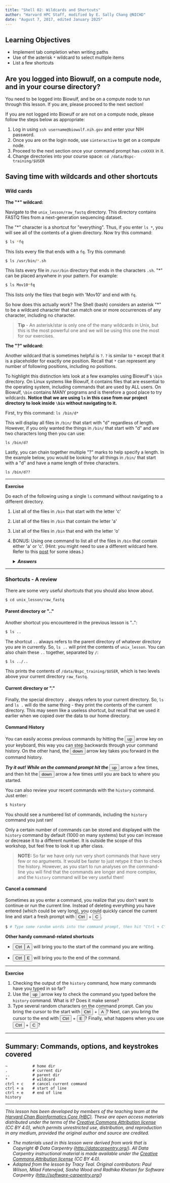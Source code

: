 ```yaml
---
title: "Shell 02: Wildcards and Shortcuts"
author: "Harvard HPC Staff, modified by E. Sally Chang @NICHD"
date: "August 7, 2017, edited January 2025"
---
```


## Learning Objectives

-   Implement tab completion when writing paths
-   Use of the asterisk `*` wildcard to select multiple items
-   List a few shortcuts

## Are you logged into Biowulf, on a compute node, and in your course directory?

You need to be logged into Biowulf, and be on a compute node to run through this lesson. If you are, please proceed to the next section!

If you are not logged into Biowulf or are not on a compute node, please follow the steps below as appropriate:

1.  Log in using `ssh username@biowulf.nih.gov` and enter your NIH password.
2.  Once you are on the login node, use `sinteractive` to get on a compute node.
3.  Proceed to the next section once your command prompt has `cnXXXX` in it.
4.  Change directories into your course space: `cd /data/Bspc-training/$USER`

## Saving time with wildcards and other shortcuts

### Wild cards

**The "\*" wildcard:**

Navigate to the `unix_lesson/raw_fastq` directory. This directory contains FASTQ files from a next-generation sequencing dataset.

The "\*" character is a shortcut for "everything". Thus, if you enter `ls *`, you will see all of the contents of a given directory. Now try this command:

``` bash
$ ls *fq
```

This lists every file that ends with a `fq`. Try this command:

``` bash
$ ls /usr/bin/*.sh
```

This lists every file in `/usr/bin` directory that ends in the characters `.sh`. "\*" can be placed anywhere in your pattern. For example:

``` bash
$ ls Mov10*fq
```

This lists only the files that begin with 'Mov10' and end with `fq`.

So how does this actually work? The Shell (bash) considers an asterisk "\*" to be a wildcard character that can match one or more occurrences of any character, including no character.

> **Tip** - An asterisk/star is only one of the many wildcards in Unix, but this is the most powerful one and we will be using this one the most for our exercises.

**The "?" wildcard:**

Another wildcard that is sometimes helpful is `?`. `?` is similar to `*` except that it is a placeholder for exactly one position. Recall that `*` can represent any number of following positions, including no positions.

To highlight this distinction lets look at a few examples using Biowulf's `\bin` directory. On Linux systems like Biowulf, it contains files that are essential to the operating system, including commands that are used by ALL users. On Biowulf, `\bin` contains MANY programs and is therefore a good place to try wildcards. **Notice that we are using `ls` in this case from our project directory to look inside `\bin` without navigating to it.**

First, try this command: `ls /bin/d*`

This will display all files in `/bin/` that start with "d" regardless of length. However, if you only wanted the things in `/bin/` that start with "d" and are two characters long then you can use:

`ls /bin/d?`

Lastly, you can chain together multiple "?" marks to help specify a length. In the example below, you would be looking for all things in `/bin/` that start with a "d" and have a name length of three characters.

`ls /bin/d??`

------------------------------------------------------------------------

**Exercise**

Do each of the following using a single `ls` command without navigating to a different directory.

1.  List all of the files in `/bin` that start with the letter 'c'

2.  List all of the files in `/bin` that contain the letter 'a'

3.  List all of the files in `/bin` that end with the letter 'o'

4.  BONUS: Using one command to list all of the files in `/bin` that contain either 'a' or 'c'. (Hint: you might need to use a different wildcard here. Refer to this [post](https://www.putorius.net/standard-wildcards-globbing-patterns-in.html) for some ideas.)

    <details>

    <summary><b><i>Answers</i></b></summary>

    <p><br>Click each question below to reveal the answer.</p>

    <details>

    <summary><i>Question 1</i></summary>

    <code>ls /bin/c\*</code>

    </details>

    <details>

    <summary><i>Question 2</i></summary>

    <code>ls /bin/*a*</code>

    </details>

    <details>

    <summary><i>Question 3</i></summary>

    <code>ls /bin/\*o</code>

    </details>

    <details>

    <summary><i>BONUS</i></summary>

    <code>ls /bin/*[ac]*</code>

    </details>

    </details>

------------------------------------------------------------------------

### Shortcuts - A review

There are some very useful shortcuts that you should also know about.

``` bash
$ cd unix_lesson/raw_fastq
```

#### Parent directory or ".."

Another shortcut you encountered in the previous lesson is "..":

``` bash
$ ls ..
```

The shortcut `..` always refers to the parent directory of whatever directory you are in currently. So, `ls ..` will print the contents of `unix_lesson`. You can also chain these `..` together, separated by `/`:

``` bash
$ ls ../..
```

This prints the contents of `/data/Bspc_training/$USER`, which is two levels above your current directory `raw_fastq`.

#### Current directory or "."

Finally, the special directory `.` always refers to your current directory. So, `ls` and `ls .` will do the same thing - they print the contents of the current directory. This may seem like a useless shortcut, but recall that we used it earlier when we copied over the data to our home directory.

#### Command History

You can easily access previous commands by hitting the <button>up</button> arrow key on your keyboard, this way you can step backwards through your command history. On the other hand, the <button>down</button> arrow key takes you forward in the command history.

***Try it out! While on the command prompt hit the*** <button>up</button> arrow a few times, and then hit the <button>down</button> arrow a few times until you are back to where you started.

You can also review your recent commands with the `history` command. Just enter:

``` bash
$ history
```

You should see a numbered list of commands, including the `history` command you just ran!

Only a certain number of commands can be stored and displayed with the `history` command by default (1000 on many systems) but you can increase or decrease it to a different number. It is outside the scope of this workshop, but feel free to look it up after class.

> **NOTE:** So far we have only run very short commands that have very few or no arguments. It would be faster to just retype it than to check the history. However, as you start to run analyses on the command-line you will find that the commands are longer and more complex, and the `history` command will be very useful then!

#### Cancel a command

Sometimes as you enter a command, you realize that you don't want to continue or run the current line. Instead of deleting everything you have entered (which could be very long), you could quickly cancel the current line and start a fresh prompt with <button>Ctrl</button> + <button>C</button>.

``` bash
$ # Type some random words into the command prompt, then hit "Ctrl + C". Observe what happens
```

**Other handy command-related shortcuts**

-   <button>Ctrl</button><button>A</button> will bring you to the start of the command you are writing.

-   <button>Ctrl</button><button>E</button> will bring you to the end of the command.

------------------------------------------------------------------------

**Exercise**

1.  Checking the output of the `history` command, how many commands have you typed in so far?
2.  Use the <button>up</button> arrow key to check the command you typed before the `history` command. What is it? Does it make sense?
3.  Type several random characters on the command prompt. Can you bring the cursor to the start with <button>Ctrl</button> + <button>A</button>? Next, can you bring the cursor to the end with <button>Ctrl</button> + <button>E</button>? Finally, what happens when you use <button>Ctrl</button> + <button>C</button>?

------------------------------------------------------------------------

## Summary: Commands, options, and keystrokes covered

```         
~           # home dir
.           # current dir
..          # parent dir
*           # wildcard
ctrl + c    # cancel current command
ctrl + a    # start of line
ctrl + e    # end of line
history
```

------------------------------------------------------------------------

*This lesson has been developed by members of the teaching team at the [Harvard Chan Bioinformatics Core (HBC)](http://bioinformatics.sph.harvard.edu/). These are open access materials distributed under the terms of the [Creative Commons Attribution license](https://creativecommons.org/licenses/by/4.0/) (CC BY 4.0), which permits unrestricted use, distribution, and reproduction in any medium, provided the original author and source are credited.*

-   *The materials used in this lesson were derived from work that is Copyright © Data Carpentry (<http://datacarpentry.org/>). All Data Carpentry instructional material is made available under the [Creative Commons Attribution license](https://creativecommons.org/licenses/by/4.0/) (CC BY 4.0).*
-   *Adapted from the lesson by Tracy Teal. Original contributors: Paul Wilson, Milad Fatenejad, Sasha Wood and Radhika Khetani for Software Carpentry (<http://software-carpentry.org/>)*
